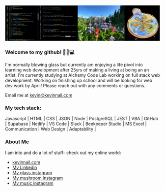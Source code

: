 ![banner](banner.png)

### Welcome to my github! 👋😎💻

I'm normally blowing glass but currently am enjoying a life pivot into learning web development after 25yrs of making a living at being an an artist. I'm currently studying at Alchemy Code Lab working on full stack web development. Working on finishing up school and will be looking for web dev work by April! Please reach out with any comments or questions.

Email me at kevin@kevinnail.com

### My tech stack:

Javascript | HTML | CSS | JSON | Node | PostgreSQL | JEST | VBA |
GitHub | Supabase | Netlify | VS Code | Slack | Beekeeper Studio | MS Excel |
Communication | Web Design | Adaptability |

### About Me

I am into and do a lot of stuff- check out my online world:

-   [kevinnail.com](https://www.kevinnail.com/)
-   [My Linkedin](https://www.linkedin.com/in/kevinnail/)
-   [My glass instagram](https://www.instagram.com/stresslessglass/)
-   [ My mushroom instagram](https://www.instagram.com/good_morning_mushrooms/)
-   [ My music instagram](https://www.instagram.com/kevinnail_music/)
